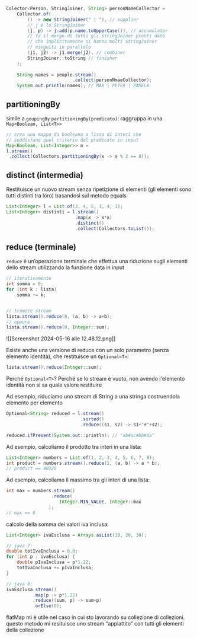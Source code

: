 ```java
Colector<Person, StringJoiner, String> personNameCollector =
	Collector.of(
		() -> new StringJoiner(" | "), // supplier
		// j è lo StringJoiner
		(j, p) -> j.add(p.name.toUpperCase()), // accumulator
		// fa il merge di tutti gli StringJoiner pronti dato
		// che implicitamente si hanno molti StringJoiner
		// eseguiti in parallelo
		(j1, j2) -> j1.merge(j2), // combiner
		StringJoiner::toString // finisher
	);
	
	String names = people.stream()
						 .collect(personNmaeCollector);
	System.out.println(names); // MAX | PETER | PAMELA
```

## partitioningBy
simile a `goupingBy`
`partitioningBy(predicato)`: raggruppa in una `Map<Boolean, List<T>>`
```java
// crea una mappa da booleano a lista di interi che 
// soddisfano quel criterio del predicato in input
Map<Boolean, List<Integer>> m =
l.stream()
 .collect(Collectors.partitioningBy(x -> x % 2 == 0));
```

## distinct (intermedia)
Restituisce un nuovo stream senza ripetizione di elementi (gli elementi sono tutti distinti tra loro) basandosi sul metodo equals

```java
List<Integer> l = List.of(3, 4, 5, 3, 4, 1);
List<Integer> distinti = l.stream()
						  .map(x -> x*x)
						  .distinct()
						  .collect(Collectors.toList());
```

## reduce (terminale)
`reduce` è un’operazione terminale che effettua una riduzione sugli elementi dello stream utilizzando la funzione data in input

```java
// iterativamente
int somma = 0;
for (int k : lista)
	somma += k;


// tramite stream
lista.stream().reduce(0, (a, b) -> a+b);
// oppure
lista.stream().reduce(0, Integer::sum);
```

![[Screenshot 2024-05-16 alle 12.48.12.png]]

Esiste anche una versione di reduce con un solo parametro (senza elemento identità), che restituisce un `Optional<T>`:

```java
lista.stream().reduce(Integer::sum);
```

Perché `Optional<T>`? Perché se lo stream è vuoto, non
avendo l'elemento identità non si sa quale valore
restituire

Ad esempio, riduciamo uno stream di String a una stringa costruendola elemento per elemento
```java
Optional<String> reduced = l.stream()
							.sorted()
							.reduce((s1, s2) -> s1+"#"+s2);

reduced.ifPresent(System.out::println); // "ab#ac#bb#da"
```

Ad esempio, calcoliamo il prodotto tra interi in una lista:
```java
List<Integer> numbers = List.of(1, 2, 3, 4, 5, 6, 7, 8);
int product = numbers.stream().reduce(1, (a, b) -> a * b);
// product == 40320
```

Ad esempio, calcoliamo il massimo tra gli interi di una lista:
```java
int max = numbers.stream()
				 .reduce(
					Integer.MIN_VALUE, Integer::max
				);
// max == 8
```

calcolo della somma dei valori iva inclusa:
```java
List<Integer> ivaEsclusa = Arrays.asList(10, 20, 30);

// java 7:
double totIvaInclusa = 0.0;
for (int p : ivaEsclusa) {
	double pIvaInclusa = p*1.22;
	totIvaInclusa += pIvaInclusa;
}

// java 8:
ivaEsclusa.stream()
		  .map(p -> p*1.22)
		  .reduce((sum, p) -> sum+p)
		  .orElse(0);
```


flatMap mi è utile nel caso in cui sto lavorando su collezione di collezioni. questo metodo mi resituisce uno stream “appiattito” con tutti gli elementi della collezione